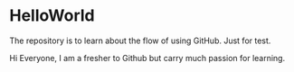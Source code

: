 # HelloWorld
The repository is to learn about the flow of using GitHub. Just for test.

Hi Everyone, I am a fresher to Github but carry much passion for learning.

